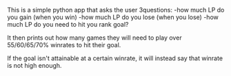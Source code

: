 This is a simple python app that asks the user 3questions:
-how much LP do you gain (when you win)
-how much LP do you lose (when you lose)
-how much LP do you need to hit you rank goal?

 It then prints out how many games they will need to play over 55/60/65/70% winrates to hit their goal.

 If the goal isn't attainable at a certain winrate, it will instead say that winrate is not high enough.